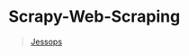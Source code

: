 # Scrapy-Web-Scraping

>[Jessops](https://github.com/abhishek96negi/Scrapy-Web-Scraping/tree/main/jessops)
